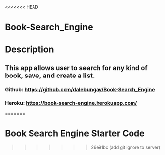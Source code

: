 <<<<<<< HEAD
# Book-Search_Engine

# Description
## This app allows user to search for any kind of book, save, and create a list.

### Github: https://github.com/dalebungay/Book-Search_Engine

### Heroku: https://book-search-engine.herokuapp.com/
=======
# Book Search Engine Starter Code

>>>>>>> 26e91bc (add git ignore to server)
